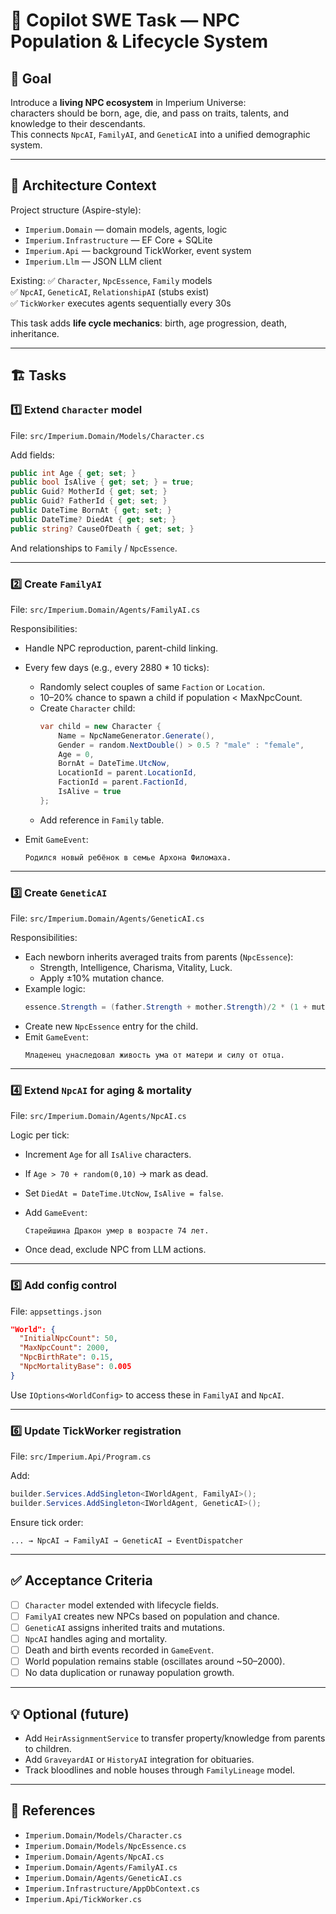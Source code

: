 
# 🧬 Copilot SWE Task — NPC Population & Lifecycle System

## 🎯 Goal
Introduce a **living NPC ecosystem** in Imperium Universe:  
characters should be born, age, die, and pass on traits, talents, and knowledge to their descendants.  
This connects `NpcAI`, `FamilyAI`, and `GeneticAI` into a unified demographic system.

---

## 🧩 Architecture Context
Project structure (Aspire-style):
- `Imperium.Domain` — domain models, agents, logic
- `Imperium.Infrastructure` — EF Core + SQLite
- `Imperium.Api` — background TickWorker, event system
- `Imperium.Llm` — JSON LLM client

Existing:
✅ `Character`, `NpcEssence`, `Family` models  
✅ `NpcAI`, `GeneticAI`, `RelationshipAI` (stubs exist)  
✅ `TickWorker` executes agents sequentially every 30s  

This task adds **life cycle mechanics**: birth, age progression, death, inheritance.

---

## 🏗️ Tasks

### 1️⃣ Extend `Character` model
File: `src/Imperium.Domain/Models/Character.cs`

Add fields:
```csharp
public int Age { get; set; }
public bool IsAlive { get; set; } = true;
public Guid? MotherId { get; set; }
public Guid? FatherId { get; set; }
public DateTime BornAt { get; set; }
public DateTime? DiedAt { get; set; }
public string? CauseOfDeath { get; set; }
```
And relationships to `Family` / `NpcEssence`.

---

### 2️⃣ Create `FamilyAI`
File: `src/Imperium.Domain/Agents/FamilyAI.cs`

Responsibilities:
- Handle NPC reproduction, parent-child linking.
- Every few days (e.g., every 2880 * 10 ticks):
  - Randomly select couples of same `Faction` or `Location`.
  - 10–20% chance to spawn a child if population < MaxNpcCount.
  - Create `Character` child:
    ```csharp
    var child = new Character {
        Name = NpcNameGenerator.Generate(),
        Gender = random.NextDouble() > 0.5 ? "male" : "female",
        Age = 0,
        BornAt = DateTime.UtcNow,
        LocationId = parent.LocationId,
        FactionId = parent.FactionId,
        IsAlive = true
    };
    ```
  - Add reference in `Family` table.

- Emit `GameEvent`:
  ```text
  Родился новый ребёнок в семье Архона Филомаха.
  ```

---

### 3️⃣ Create `GeneticAI`
File: `src/Imperium.Domain/Agents/GeneticAI.cs`

Responsibilities:
- Each newborn inherits averaged traits from parents (`NpcEssence`):
  - Strength, Intelligence, Charisma, Vitality, Luck.
  - Apply ±10% mutation chance.
- Example logic:
  ```csharp
  essence.Strength = (father.Strength + mother.Strength)/2 * (1 + mutation);
  ```
- Create new `NpcEssence` entry for the child.
- Emit `GameEvent`:  
  ```text
  Младенец унаследовал живость ума от матери и силу от отца.
  ```

---

### 4️⃣ Extend `NpcAI` for aging & mortality
File: `src/Imperium.Domain/Agents/NpcAI.cs`

Logic per tick:
- Increment `Age` for all `IsAlive` characters.
- If `Age > 70 + random(0,10)` → mark as dead.
- Set `DiedAt = DateTime.UtcNow`, `IsAlive = false`.
- Add `GameEvent`:
  ```text
  Старейшина Дракон умер в возрасте 74 лет.
  ```

- Once dead, exclude NPC from LLM actions.

---

### 5️⃣ Add config control
File: `appsettings.json`
```json
"World": {
  "InitialNpcCount": 50,
  "MaxNpcCount": 2000,
  "NpcBirthRate": 0.15,
  "NpcMortalityBase": 0.005
}
```

Use `IOptions<WorldConfig>` to access these in `FamilyAI` and `NpcAI`.

---

### 6️⃣ Update TickWorker registration
File: `src/Imperium.Api/Program.cs`

Add:
```csharp
builder.Services.AddSingleton<IWorldAgent, FamilyAI>();
builder.Services.AddSingleton<IWorldAgent, GeneticAI>();
```

Ensure tick order:
```
... → NpcAI → FamilyAI → GeneticAI → EventDispatcher
```

---

## ✅ Acceptance Criteria
- [ ] `Character` model extended with lifecycle fields.
- [ ] `FamilyAI` creates new NPCs based on population and chance.
- [ ] `GeneticAI` assigns inherited traits and mutations.
- [ ] `NpcAI` handles aging and mortality.
- [ ] Death and birth events recorded in `GameEvent`.
- [ ] World population remains stable (oscillates around ~50–2000).
- [ ] No data duplication or runaway population growth.

---

## 💡 Optional (future)
- Add `HeirAssignmentService` to transfer property/knowledge from parents to children.
- Add `GraveyardAI` or `HistoryAI` integration for obituaries.
- Track bloodlines and noble houses through `FamilyLineage` model.

---

## 🧾 References
- `Imperium.Domain/Models/Character.cs`
- `Imperium.Domain/Models/NpcEssence.cs`
- `Imperium.Domain/Agents/NpcAI.cs`
- `Imperium.Domain/Agents/FamilyAI.cs`
- `Imperium.Domain/Agents/GeneticAI.cs`
- `Imperium.Infrastructure/AppDbContext.cs`
- `Imperium.Api/TickWorker.cs`
